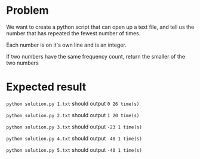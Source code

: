 # Problem
We want to create a python script that can open up a text file, and tell us the number that has repeated the fewest number of times.

Each number is on it's own line and is an integer.

If two numbers have the same frequency count, return the smaller of the two numbers

# Expected result
`python solution.py 1.txt` should output `0 26 time(s)`

`python solution.py 2.txt` should output `1 20 time(s)`

`python solution.py 3.txt` should output `-23 1 time(s)`

`python solution.py 4.txt` should output `-48 1 time(s)`

`python solution.py 5.txt` should output `-40 1 time(s)`


